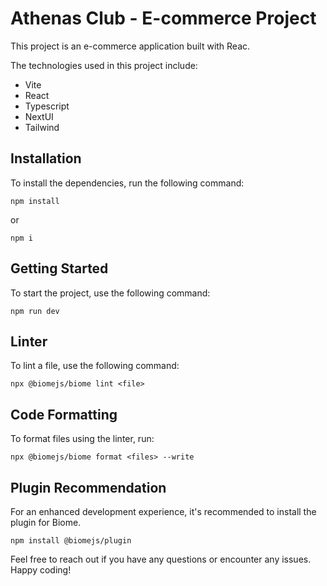 <h1>Athenas Club - E-commerce Project</h1>

<p>This project is an e-commerce application built with Reac.</p>

<p>The technologies used in this project include:</p>

<ul>
  <li>Vite</li>
  <li>React</li>
  <li>Typescript</li>
  <li>NextUI</li>
  <li>Tailwind</li>
</ul>

<h2>Installation</h2>

<p>To install the dependencies, run the following command:</p>

<pre><code>npm install
</code></pre>

<p>or</p>

<pre><code>npm i
</code></pre>

<h2>Getting Started</h2>

<p>To start the project, use the following command:</p>

<pre><code>npm run dev
</code></pre>

<h2>Linter</h2>

<p>To lint a file, use the following command:</p>

<pre><code>npx @biomejs/biome lint &lt;file&gt;
</code></pre>

<h2>Code Formatting</h2>

<p>To format files using the linter, run:</p>

<pre><code>npx @biomejs/biome format &lt;files&gt; --write
</code></pre>

<h2>Plugin Recommendation</h2>

<p>For an enhanced development experience, it's recommended to install the plugin for Biome.</p>

<pre><code>npm install @biomejs/plugin
</code></pre>

<p>Feel free to reach out if you have any questions or encounter any issues. Happy coding!</p>
